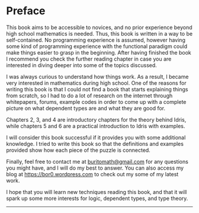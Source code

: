 # Preface

This book aims to be accessible to novices, and no prior experience beyond high school mathematics is needed. Thus, this book is written in a way to be self-contained. No programming experience is assumed, however having some kind of programming experience with the functional paradigm could make things easier to grasp in the beginning. After having finished the book I recommend you check the further reading chapter in case you are interested in diving deeper into some of the topics discussed.

I was always curious to understand how things work. As a result, I became very interested in mathematics during high school. One of the reasons for writing this book is that I could not find a book that starts explaining things from scratch, so I had to do a lot of research on the internet through whitepapers, forums, example codes in order to come up with a complete picture on what dependent types are and what they are good for.

Chapters 2, 3, and 4 are introductory chapters for the theory behind Idris, while chapters 5 and 6 are a practical introduction to Idris with examples.

I will consider this book successful if it provides you with some additional knowledge. I tried to write this book so that the definitions and examples provided show how each piece of the puzzle is connected.

Finally, feel free to contact me at buritomath@gmail.com for any questions you might have, and I will do my best to answer. You can also access my blog at https://bor0.wordpress.com to check out my some of my latest work.

I hope that you will learn new techniques reading this book, and that it will spark up some more interests for logic, dependent types, and type theory.

* * *

